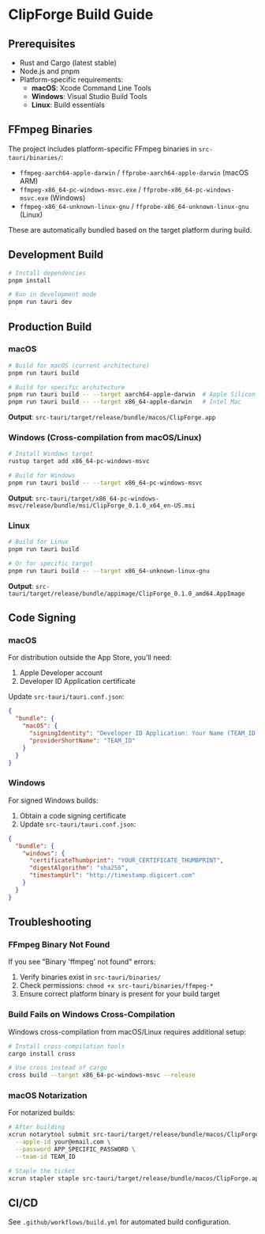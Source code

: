 # ClipForge Build Guide

## Prerequisites

- Rust and Cargo (latest stable)
- Node.js and pnpm
- Platform-specific requirements:
  - **macOS**: Xcode Command Line Tools
  - **Windows**: Visual Studio Build Tools
  - **Linux**: Build essentials

## FFmpeg Binaries

The project includes platform-specific FFmpeg binaries in `src-tauri/binaries/`:

- `ffmpeg-aarch64-apple-darwin` / `ffprobe-aarch64-apple-darwin` (macOS ARM)
- `ffmpeg-x86_64-pc-windows-msvc.exe` / `ffprobe-x86_64-pc-windows-msvc.exe` (Windows)
- `ffmpeg-x86_64-unknown-linux-gnu` / `ffprobe-x86_64-unknown-linux-gnu` (Linux)

These are automatically bundled based on the target platform during build.

## Development Build

```bash
# Install dependencies
pnpm install

# Run in development mode
pnpm run tauri dev
```

## Production Build

### macOS

```bash
# Build for macOS (current architecture)
pnpm run tauri build

# Build for specific architecture
pnpm run tauri build -- --target aarch64-apple-darwin  # Apple Silicon
pnpm run tauri build -- --target x86_64-apple-darwin   # Intel Mac
```

**Output**: `src-tauri/target/release/bundle/macos/ClipForge.app`

### Windows (Cross-compilation from macOS/Linux)

```bash
# Install Windows target
rustup target add x86_64-pc-windows-msvc

# Build for Windows
pnpm run tauri build -- --target x86_64-pc-windows-msvc
```

**Output**: `src-tauri/target/x86_64-pc-windows-msvc/release/bundle/msi/ClipForge_0.1.0_x64_en-US.msi`

### Linux

```bash
# Build for Linux
pnpm run tauri build

# Or for specific target
pnpm run tauri build -- --target x86_64-unknown-linux-gnu
```

**Output**: `src-tauri/target/release/bundle/appimage/ClipForge_0.1.0_amd64.AppImage`

## Code Signing

### macOS

For distribution outside the App Store, you'll need:

1. Apple Developer account
2. Developer ID Application certificate

Update `src-tauri/tauri.conf.json`:

```json
{
  "bundle": {
    "macOS": {
      "signingIdentity": "Developer ID Application: Your Name (TEAM_ID)",
      "providerShortName": "TEAM_ID"
    }
  }
}
```

### Windows

For signed Windows builds:

1. Obtain a code signing certificate
2. Update `src-tauri/tauri.conf.json`:

```json
{
  "bundle": {
    "windows": {
      "certificateThumbprint": "YOUR_CERTIFICATE_THUMBPRINT",
      "digestAlgorithm": "sha256",
      "timestampUrl": "http://timestamp.digicert.com"
    }
  }
}
```

## Troubleshooting

### FFmpeg Binary Not Found

If you see "Binary 'ffmpeg' not found" errors:

1. Verify binaries exist in `src-tauri/binaries/`
2. Check permissions: `chmod +x src-tauri/binaries/ffmpeg-*`
3. Ensure correct platform binary is present for your build target

### Build Fails on Windows Cross-Compilation

Windows cross-compilation from macOS/Linux requires additional setup:

```bash
# Install cross-compilation tools
cargo install cross

# Use cross instead of cargo
cross build --target x86_64-pc-windows-msvc --release
```

### macOS Notarization

For notarized builds:

```bash
# After building
xcrun notarytool submit src-tauri/target/release/bundle/macos/ClipForge.app \
  --apple-id your@email.com \
  --password APP_SPECIFIC_PASSWORD \
  --team-id TEAM_ID

# Staple the ticket
xcrun stapler staple src-tauri/target/release/bundle/macos/ClipForge.app
```

## CI/CD

See `.github/workflows/build.yml` for automated build configuration.
